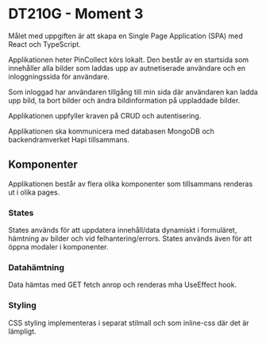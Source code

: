 # DT210G - Moment 3

Målet med uppgiften är att skapa en Single Page Application (SPA) med React och TypeScript. 

Applikationen heter PinCollect körs lokalt. Den består av en startsida som innehåller alla bilder som laddas upp av autnetiserade användare 
och en inloggningssida för användare. 

Som inloggad har användaren tillgång till min sida där användaren kan ladda upp bild, ta bort bilder och ändra bildinformation på uppladdade bilder.

Applikationen uppfyller kraven på CRUD och autentisering.

Applikationen ska kommunicera med databasen MongoDB och backendramverket Hapi tillsammans.

## Komponenter
Applikationen består av flera olika komponenter som tillsammans renderas ut i olika pages.

### States
States används för att uppdatera innehåll/data dynamiskt i formuläret, hämtning av bilder och vid felhantering/errors.
States används även för att öppna modaler i komponenter.

### Datahämtning
Data hämtas med GET fetch anrop och renderas mha UseEffect hook.

### Styling
CSS styling implementeras i separat stilmall och som inline-css där det är lämpligt.
